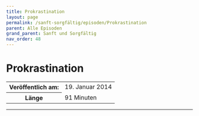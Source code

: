 ```yaml
---
title: Prokrastination
layout: page
permalink: /sanft-sorgfältig/episoden/Prokrastination
parent: Alle Episoden
grand_parent: Sanft und Sorgfältig
nav_order: 48
---
```


# Prokrastination
<table class="resp-table dcf-table dcf-table-responsive dcf-table-bordered dcf-table-striped dcf-w-100%">
                    <tbody>
                        <tr>
                            <th scope="row">Veröffentlich am:</th>
                            <td data-label="Veröffentlich am:">19. Januar 2014</td>
                        </tr>
                        <tr>
                            <th scope="row">Länge </th>
                            <td data-label="Länge ">91 Minuten</td>
                        </tr></tbody>
                </table>

***

